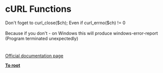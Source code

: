 # cURL Functions




<div class="phpcode"><span class="html">
Don&apos;t foget to curl_close($ch); Even if curl_errno($ch) != 0<br><br>Because if you don&apos;t - on Windows this will produce windows-error-report (Program terminated unexpectedly)</span>
</div>
  

#

[Official documentation page](https://www.php.net/manual/en/ref.curl.php)

**[To root](/README.md)**